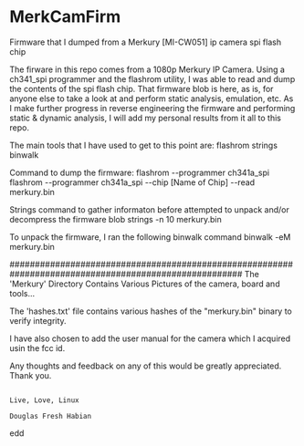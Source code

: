 # MerkCamFirm
Firmware that I dumped from a Merkury [MI-CW051] ip camera spi flash chip

The firware in this repo comes from a 1080p Merkury IP Camera. Using a ch341_spi programmer and 
the flashrom utility, I was able to read and dump the contents of the spi flash chip. That firmware 
blob is here, as is, for anyone else to take a look at and perform static analysis, emulation, etc. 
As I make further progress in reverse engineering the firmware and performing static & dynamic analysis, 
I will add my personal results from it all to this repo.

The main tools that I have used to get to this point are: 
  flashrom
  strings
  binwalk

Command to dump the firmware:
  flashrom --programmer ch341a_spi
  flashrom --programmer ch341a_spi  --chip [Name of Chip] --read merkury.bin

Strings command to gather informaton before attempted to unpack and/or decompress the firmware blob
  strings -n 10 merkury.bin

To unpack the firmware, I ran the following binwalk command
  binwalk -eM merkury.bin

######################################################################################################
The 'Merkury' Directory Contains Various Pictures of the camera, board and tools...

The 'hashes.txt' file contains various hashes of the "merkury.bin" binary to verify integrity.

I have also chosen to add the user manual for the camera which I acquired usin the fcc id. 

Any thoughts and feedback on any of this would be greatly appreciated. Thank you. 

                                                                                Live, Love, Linux
                                                                                Douglas Fresh Habian

  edd
